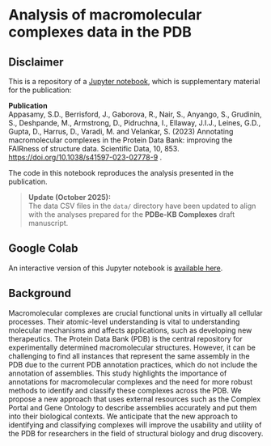 Analysis of macromolecular complexes data in the PDB
==

## Disclaimer
This is a repository of a [Jupyter notebook](https://github.com/PDBe-KB/pdbe-assemblies-analysis/blob/main/assemblies_analysis.ipynb), which is supplementary material for the publication:

**Publication**<br>
Appasamy, S.D., Berrisford, J., Gaborova, R., Nair, S., Anyango, S., Grudinin, S., Deshpande, M., Armstrong, D., Pidruchna, I., Ellaway, J.I.J., Leines, G.D., Gupta, D., Harrus, D., Varadi, M. and Velankar, S. (2023) Annotating macromolecular complexes in the Protein Data Bank: improving the FAIRness of structure data. Scientific Data, 10, 853. https://doi.org/10.1038/s41597-023-02778-9
.

The code in this notebook reproduces the analysis presented in the publication.

> **Update (October 2025):**  
> The data CSV files in the `data/` directory have been updated to align with the analyses prepared for the **PDBe-KB Complexes** draft manuscript.  

## Google Colab
An interactive version of this Jupyter notebook is [available here](https://colab.research.google.com/github/PDBe-KB/pdbe-assemblies-analysis/blob/main/assemblies_analysis.ipynb).

## Background
Macromolecular complexes are crucial functional units in virtually all cellular processes. Their atomic-level understanding is vital to understanding molecular mechanisms and affects applications, such as developing new therapeutics. The Protein Data Bank (PDB) is the central repository for experimentally determined macromolecular structures. However, it can be challenging to find all instances that represent the same assembly in the PDB due to the current PDB annotation practices, which do not include the annotation of assemblies. This study highlights the importance of annotations for macromolecular complexes and the need for more robust methods to identify and classify these complexes across the PDB. We propose a new approach that uses external resources such as the Complex Portal and Gene Ontology to describe assemblies accurately and put them into their biological contexts. We anticipate that the new approach to identifying and classifying complexes will improve the usability and utility of the PDB for researchers in the field of structural biology and drug discovery.
